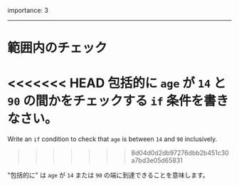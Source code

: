 importance: 3

---

# 範囲内のチェック

<<<<<<< HEAD
包括的に `age` が `14` と `90` の間かをチェックする `if` 条件を書きなさい。
=======
Write an `if` condition to check that `age` is between `14` and `90` inclusively.
>>>>>>> 8d04d0d2db97276dbb2b451c30a7bd3e05d65831

"包括的に" は `age` が `14` または `90` の端に到達できることを意味します。
